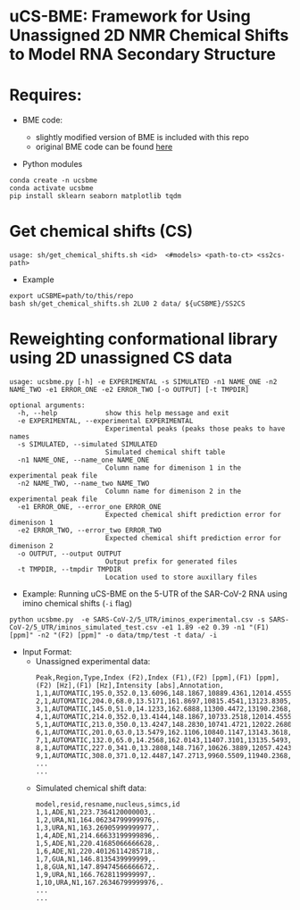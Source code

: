 # uCS-BME: Framework for Using Unassigned 2D NMR Chemical Shifts to Model RNA Secondary Structure

# Requires:

* BME code:
	* slightly modified version of BME is included with this repo
	* original BME code can be found [here](https://github.com/KULL-Centre/BME/)

* Python modules
```
conda create -n ucsbme
conda activate ucsbme
pip install sklearn seaborn matplotlib tqdm
```

# Get chemical shifts (CS)
```
usage: sh/get_chemical_shifts.sh <id>  <#models> <path-to-ct> <ss2cs-path>
```
* Example
```
export uCSBME=path/to/this/repo
bash sh/get_chemical_shifts.sh 2LU0 2 data/ ${uCSBME}/SS2CS
```

# Reweighting conformational library using 2D unassigned CS data

```
usage: ucsbme.py [-h] -e EXPERIMENTAL -s SIMULATED -n1 NAME_ONE -n2 NAME_TWO -e1 ERROR_ONE -e2 ERROR_TWO [-o OUTPUT] [-t TMPDIR]

optional arguments:
  -h, --help            show this help message and exit
  -e EXPERIMENTAL, --experimental EXPERIMENTAL
                        Experimental peaks (peaks those peaks to have names
  -s SIMULATED, --simulated SIMULATED
                        Simulated chemical shift table
  -n1 NAME_ONE, --name_one NAME_ONE
                        Column name for dimenison 1 in the experimental peak file
  -n2 NAME_TWO, --name_two NAME_TWO
                        Column name for dimenison 2 in the experimental peak file
  -e1 ERROR_ONE, --error_one ERROR_ONE
                        Expected chemical shift prediction error for dimenison 1
  -e2 ERROR_TWO, --error_two ERROR_TWO
                        Expected chemical shift prediction error for dimenison 2
  -o OUTPUT, --output OUTPUT
                        Output prefix for generated files
  -t TMPDIR, --tmpdir TMPDIR
                        Location used to store auxillary files
```
* Example: Running uCS-BME on the 5-UTR of the SAR-CoV-2 RNA using imino chemical shifts (```-i``` flag)
```
python ucsbme.py  -e SARS-CoV-2/5_UTR/iminos_experimental.csv -s SARS-CoV-2/5_UTR/iminos_simulated_test.csv -e1 1.89 -e2 0.39 -n1 "(F1) [ppm]" -n2 "(F2) [ppm]" -o data/tmp/test -t data/ -i
```

* Input Format:
	* Unassigned experimental data:
		```
		Peak,Region,Type,Index (F2),Index (F1),(F2) [ppm],(F1) [ppm],(F2) [Hz],(F1) [Hz],Intensity [abs],Annotation,
		1,1,AUTOMATIC,195.0,352.0,13.6096,148.1867,10889.4361,12014.4555,53341.56,,
		2,1,AUTOMATIC,204.0,68.0,13.5171,161.8697,10815.4541,13123.8305,55225.48,,
		3,1,AUTOMATIC,145.0,51.0,14.1233,162.6888,11300.4472,13190.2368,55865.04,,
		4,1,AUTOMATIC,214.0,352.0,13.4144,148.1867,10733.2518,12014.4555,57653.94,,
		5,1,AUTOMATIC,213.0,350.0,13.4247,148.2830,10741.4721,12022.2680,58536.78,,
		6,1,AUTOMATIC,201.0,63.0,13.5479,162.1106,10840.1147,13143.3618,58555.99,,
		7,1,AUTOMATIC,132.0,65.0,14.2568,162.0143,11407.3101,13135.5493,59100.34,,
		8,1,AUTOMATIC,227.0,341.0,13.2808,148.7167,10626.3889,12057.4243,62112.55,,
		9,1,AUTOMATIC,308.0,371.0,12.4487,147.2713,9960.5509,11940.2368,64530.53,,
		...
		...
		```
	* Simulated chemical shift data:
		```
		model,resid,resname,nucleus,simcs,id
		1,1,ADE,N1,223.7364120000003,.
		1,2,URA,N1,164.06234799999976,.
		1,3,URA,N1,163.26905999999977,.
		1,4,ADE,N1,214.66633199999896,.
		1,5,ADE,N1,220.41685066666628,.
		1,6,ADE,N1,220.40126114285718,.
		1,7,GUA,N1,146.8135439999999,.
		1,8,GUA,N1,147.89474566666672,.
		1,9,URA,N1,166.7628119999997,.
		1,10,URA,N1,167.26346799999976,.
		...
		...
		```
